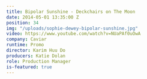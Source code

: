 ```yaml
---
title: Bipolar Sunshine - Deckchairs on The Moon
date: 2014-05-01 13:35:00 Z
position: 34
img: "/uploads/sophie-dewey-bipolar-sunshine.jpg"
video: https://www.youtube.com/watch?v=NUaPAf0uOwA
company: Caviar
runtime: Promo
director: Karim Huu Do
producers: Katie Dolan
role: Production Manager
is-featured: true
---
```


